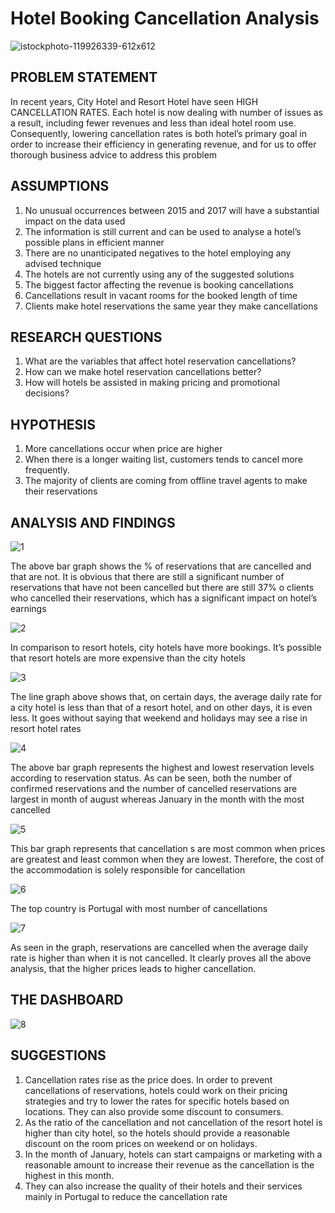 # Hotel Booking Cancellation Analysis

![istockphoto-119926339-612x612](https://github.com/khetanayush/Hotel_Booking_Cancellation/assets/131992182/16b0be0c-f66a-4934-8ef1-1f902b34203e)


## PROBLEM STATEMENT
In recent years, City Hotel and Resort Hotel have seen HIGH CANCELLATION RATES. Each hotel is now dealing with number of issues as a result, including fewer revenues and less than ideal hotel room use. 
Consequently, lowering cancellation rates is both hotel’s primary goal in order to increase their efficiency in generating revenue, and for us to offer thorough business advice to address this problem


## ASSUMPTIONS
1. No unusual occurrences between 2015 and 2017 will have a substantial impact on the data used
2. The information is still current and can be used to analyse a hotel’s possible plans in efficient manner
3. There are no unanticipated negatives to the hotel employing any advised technique
4. The hotels are not currently using any of the suggested solutions
5. The biggest factor affecting the revenue is booking cancellations
6. Cancellations result in vacant rooms for the booked length of time
7. Clients make hotel reservations the same year they make cancellations 


## RESEARCH QUESTIONS 
1. What are the variables that affect hotel reservation cancellations?
2. How can we make hotel reservation cancellations better?
3. How will hotels be assisted in making pricing and promotional decisions?


## HYPOTHESIS
1. More cancellations occur when price are higher
2. When there is a longer waiting list, customers tends to cancel more frequently.
3. The majority of clients are coming from offline travel agents to make their reservations 


## ANALYSIS AND FINDINGS

![1](https://github.com/khetanayush/Hotel_Booking_Cancellation/assets/131992182/bba7de4a-d9d3-4ed6-a53e-6868643d9f52)

The above bar graph shows the % of reservations that are cancelled and that are not. It is obvious that there are still a significant number of reservations that have not been cancelled 
but there are still 37% o clients who cancelled their reservations, which has a significant impact on hotel’s earnings


![2](https://github.com/khetanayush/Hotel_Booking_Cancellation/assets/131992182/227e9c6e-4df1-49e0-8edf-fbfdc83e5b6c)

In comparison to resort hotels, city hotels have more bookings. It’s possible that resort hotels are more expensive than the city hotels


![3](https://github.com/khetanayush/Hotel_Booking_Cancellation/assets/131992182/69b8a8c0-35a7-4ac7-a021-5eaa54f882ee)

The line graph above shows that, on certain days, the average daily rate for a city hotel is less than that of a resort hotel, and on other days, it is even less. It goes without saying that 
weekend and holidays may see a rise in resort hotel rates


![4](https://github.com/khetanayush/Hotel_Booking_Cancellation/assets/131992182/a282985c-d0df-42bb-b039-43f9fd696264)

The above bar graph represents the highest and lowest reservation levels according to reservation status. As can be seen, both the number of confirmed reservations and the 
number of cancelled reservations are largest in month of august whereas January in the month with the most cancelled 


![5](https://github.com/khetanayush/Hotel_Booking_Cancellation/assets/131992182/53b8f7ad-ca47-4ed0-888d-8d9823c3b28e)

This bar graph represents that cancellation s are most common when prices are greatest and least common when they are lowest. Therefore, the cost of the accommodation is 
solely responsible for cancellation


![6](https://github.com/khetanayush/Hotel_Booking_Cancellation/assets/131992182/70440be7-30a9-4ba2-bce7-3591474e2bd6)

The top country is Portugal with most number of cancellations


![7](https://github.com/khetanayush/Hotel_Booking_Cancellation/assets/131992182/02638b83-ed65-4b39-af50-6182d969260a)

As seen in the graph, reservations are cancelled when the average daily rate is higher than when it is not cancelled. It clearly proves all the above analysis, that the higher prices 
leads to higher cancellation.


## THE DASHBOARD

![8](https://github.com/khetanayush/Hotel_Booking_Cancellation/assets/131992182/4e813a49-6ccc-41b7-ad38-05ca58872666)



## SUGGESTIONS 
1. Cancellation rates rise as the price does. In order to prevent cancellations of reservations, hotels could work on their pricing strategies and try to lower the rates for specific hotels 
based on locations. They can also provide some discount to consumers.
2. As the ratio of the cancellation and not cancellation of the resort hotel is higher than city hotel, so the hotels should provide a reasonable discount on the room prices on weekend or on holidays.
3. In the month of January, hotels can start campaigns or marketing with a reasonable amount to increase their revenue as the cancellation is the highest in this month.
4. They can also increase the quality of their hotels and their services mainly in Portugal to reduce the cancellation rate








